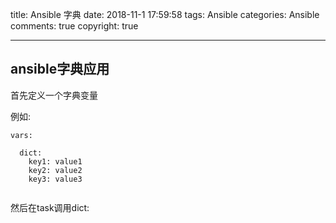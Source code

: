 title:  Ansible 字典
date: 2018-11-1 17:59:58
tags:  Ansible
categories: Ansible
comments: true
copyright: true

---

## ansible字典应用

首先定义一个字典变量

例如:

```
vars:

  dict:
    key1: value1
    key2: value2
    key3: value3
    
```

然后在task调用dict:

<!--more-->


    